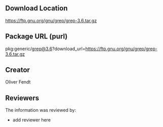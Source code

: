 ## Download Location

https://ftp.gnu.org/gnu/grep/grep-3.6.tar.gz

## Package URL (purl)

pkg:generic/grep@3.6?download_url=https://ftp.gnu.org/gnu/grep/grep-3.6.tar.gz

## Creator

Oliver Fendt

## Reviewers

The information was reviewed by:

* add reviewer here
